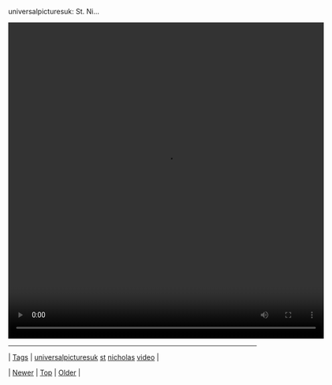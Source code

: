 <!--
title: universalpicturesuk
date: 2020-06-28T15:27:00.103Z
tags: universalpicturesuk, st, nicholas, video
-->


universalpicturesuk: St. Ni...

<video controls="controls" autoplay="autoplay" src="134119468665.mp4" type="video/mp4" width="640" height="640"></video>

<!--BOTTOM-POST-NAVIGATION-->
---

| [Tags](tags.md) | [universalpicturesuk](tag-universalpicturesuk.md) [st](tag-st.md) [nicholas](tag-nicholas.md) [video](tag-video.md) |

| [Newer](134058164939.md) | [Top](index.md) | [Older](134149862264.md) |